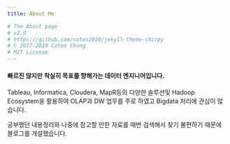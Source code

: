 ```yaml
---
title: About Me

# The About page
# v2.0
# https://github.com/cotes2020/jekyll-theme-chirpy
# © 2017-2019 Cotes Chung
# MIT License
---
```


#### 빠르진 않지만 착실히 목표를 향해가는 데이터 엔지니어입니다.


Tableau, Informatica, Cloudera, MapR등의 다양한 솔루션및 Hadoop Ecosystem을 활용하여 OLAP과 DW 업무를 주로 하였고 Bigdata 처리에 관심이 많습니다.


공부했던 내용정리와 나중에 참고할 만한 자료를 매번 검색해서 찾기 불편하기 때문에 블로그를 개설했습니다.
